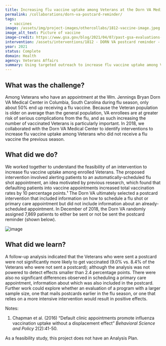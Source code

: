 ```yaml
---
title: Increasing flu vaccine uptake among Veterans at the Dorn VA Medical Center via a reminder postcard
permalink: /collaborations/dorn-va-postcard-reminder/
tags:
  - vaccines
image: /assets/img/project-images/othercollabs/1812-vaccine-image.jpeg
image_alt_text: Picture of vaccine
image-credit: https://www.gsa.gov/blog/2021/04/07/past-gsa-evaluations-can-help-inform-current-covid-19-vaccination-efforts
intervention: /assets/interventions/1812 - DORN VA postcard reminder - Intervention Pack.pdf
year: 2021
status: Complete
domain: Health
agency: Veterans Affairs
summary: Using targeted outreach to increase flu vaccine uptake among Veterans at the Dorn VA Medical Center
---
```


## What was the challenge?
Among Veterans who have an appointment at the Wm. Jennings Bryan Dorn VA Medical Center in Columbia, South Carolina during flu season, only about 50% end up receiving a flu vaccine. Because the Veteran population is older on average than the general population, VA enrollees are at greater risk of serious complications from the flu, and as such increasing the number of vaccinated Veterans is particularly important. In 2018, we collaborated with the Dorn VA Medical Center to identify interventions to increase flu vaccine uptake among Veterans who did not receive a flu vaccine the previous season.

## What did we do?
We worked together to understand the feasibility of an intervention to increase flu vaccine uptake among enrolled Veterans. The proposed intervention involved alerting patients to an automatically-scheduled flu shot appointment, an idea motivated by previous research, which found that defaulting patients into vaccine appointments increased total vaccination rates by 10 percentage points.¹ The Dorn VA ultimately selected a postcard intervention that included information on how to schedule a flu shot or primary care appointment but did not include information about an already-scheduled appointment. In December of 2018, the Dorn VA randomly assigned 7,869 patients to either be sent or not be sent the postcard reminder (shown below).

![image]({{site.baseurl}}/assets/img/project-images/othercollabs/1812-image.webp)

## What did we learn?
A follow-up analysis indicated that the Veterans who were sent a postcard were not significantly more likely to get vaccinated (9.0% vs. 8.4% of the Veterans who were not sent a postcard); although the analysis was not powered to detect effects smaller than 2.4 percentage points. There were also no significant differences observed in scheduling a primary care appointment, information about which was also included in the postcard. Further work could explore whether an evaluation of a program with a larger sample size,  one that mails postcards earlier in the flu season, or one that relies on a more intensive intervention would result in positive effects. 

Notes:
1. Chapman et al. (2016) “Default clinic appointments promote influenza vaccination uptake without a displacement effect” _Behavioral Science and Policy_ 2(2):41-50.

As a feasibility study, this project does not have an Analysis Plan.
